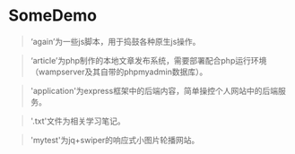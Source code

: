 # SomeDemo
>‘again’为一些js脚本，用于捣鼓各种原生js操作。

>‘article’为php制作的本地文章发布系统，需要部署配合php运行环境（wampserver及其自带的phpmyadmin数据库）。

>'application'为express框架中的后端内容，简单操控个人网站中的后端服务。

>'.txt'文件为相关学习笔记。

>'mytest'为jq+swiper的响应式小图片轮播网站。
